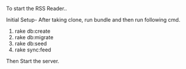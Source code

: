 To start the RSS Reader..

Initial Setup- After taking clone, run bundle and then run following cmd.

1. rake db:create
2. rake db:migrate
3. rake db:seed
4. rake sync:feed

Then Start the server.
